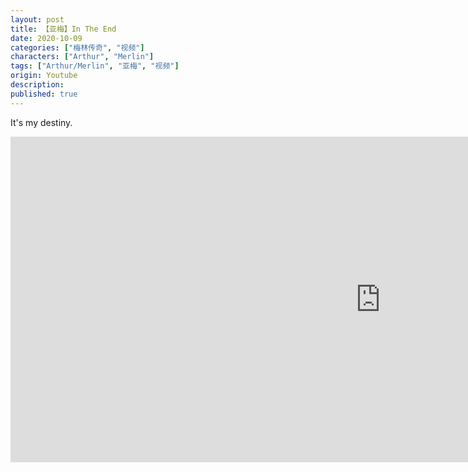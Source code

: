 ```yaml
---
layout: post
title: 【亚梅】In The End
date: 2020-10-09
categories: ["梅林传奇", "视频"]
characters: ["Arthur", "Merlin"]
tags: ["Arthur/Merlin", "亚梅", "视频"]
origin: Youtube
description: 
published: true
---
```


It's my destiny.

<iframe width="1183" height="521" src="https://www.youtube.com/embed/HyG4CfqjOnI" frameborder="0" allow="accelerometer; autoplay; clipboard-write; encrypted-media; gyroscope; picture-in-picture" allowfullscreen></iframe>
